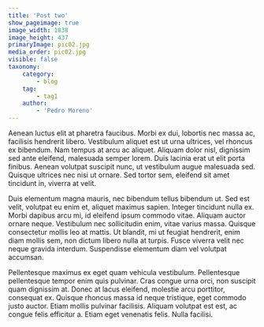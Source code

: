 ```yaml
---
title: 'Post two'
show_pageimage: true
image_width: 1038
image_height: 437
primaryImage: pic02.jpg
media_order: pic02.jpg
visible: false
taxonomy:
    category:
        - blog
    tag:
        - tag1
    author:
        - 'Pedro Moreno'
---
```


Aenean luctus elit at pharetra faucibus. Morbi ex dui, lobortis nec massa ac, facilisis hendrerit libero. Vestibulum aliquet est ut urna ultrices, vel rhoncus ex bibendum. Nam tempus at arcu ac aliquet. Aliquam dolor nisl, dignissim sed ante eleifend, malesuada semper lorem. Duis lacinia erat ut elit porta finibus. Aenean volutpat suscipit nunc, ut vestibulum augue malesuada sed. Quisque ultrices nec nisi ut ornare. Sed tortor sem, eleifend sit amet tincidunt in, viverra at velit.

Duis elementum magna mauris, nec bibendum tellus bibendum ut. Sed est velit, volutpat eu enim et, aliquet maximus sapien. Integer tincidunt nulla ex. Morbi dapibus arcu mi, id eleifend ipsum commodo vitae. Aliquam auctor ornare neque. Vestibulum nec sollicitudin enim, vitae varius massa. Quisque consectetur mollis leo at mattis. Ut blandit, mi ut feugiat hendrerit, enim diam mollis sem, non dictum libero nulla at turpis. Fusce viverra velit nec neque gravida interdum. Suspendisse elementum diam vel volutpat accumsan.

Pellentesque maximus ex eget quam vehicula vestibulum. Pellentesque pellentesque tempor enim quis pulvinar. Cras congue urna orci, non suscipit quam dignissim at. Donec at lacus eleifend, molestie arcu porttitor, consequat ex. Quisque rhoncus massa id neque tristique, eget commodo justo auctor. Etiam mollis pulvinar facilisis. Aliquam volutpat est est, ac congue felis efficitur a. Etiam eget venenatis felis. Nulla facilisi.